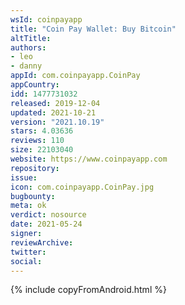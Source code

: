 ```yaml
---
wsId: coinpayapp
title: "Coin Pay Wallet: Buy Bitcoin"
altTitle: 
authors:
- leo
- danny
appId: com.coinpayapp.CoinPay
appCountry: 
idd: 1477731032
released: 2019-12-04
updated: 2021-10-21
version: "2021.10.19"
stars: 4.03636
reviews: 110
size: 22103040
website: https://www.coinpayapp.com
repository: 
issue: 
icon: com.coinpayapp.CoinPay.jpg
bugbounty: 
meta: ok
verdict: nosource
date: 2021-05-24
signer: 
reviewArchive:
twitter: 
social:
---
```


{% include copyFromAndroid.html %}